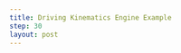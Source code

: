 ```yaml
---
title: Driving Kinematics Engine Example
step: 30
layout: post
---
```


<script src='https://gist.github.com/madhephaestus/1d5df6b71a7164275a58.js'></script>